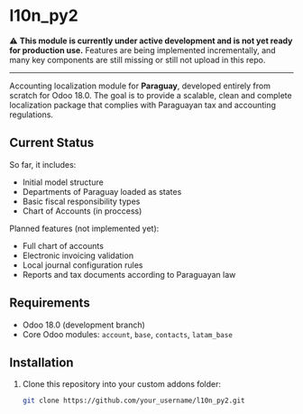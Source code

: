 # l10n_py2

⚠️ **This module is currently under active development and is not yet ready for production use.**
Features are being implemented incrementally, and many key components are still missing or still not upload in this repo.

---

Accounting localization module for **Paraguay**, developed entirely from scratch for Odoo 18.0. The goal is to provide a scalable, clean and complete localization package that complies with Paraguayan tax and accounting regulations.

## Current Status

So far, it includes:

- Initial model structure
- Departments of Paraguay loaded as states
- Basic fiscal responsibility types
- Chart of Accounts (in proccess)

Planned features (not implemented yet):
- Full chart of accounts
- Electronic invoicing validation
- Local journal configuration rules
- Reports and tax documents according to Paraguayan law

## Requirements

- Odoo 18.0 (development branch)
- Core Odoo modules: `account`, `base`, `contacts`, `latam_base`

## Installation

1. Clone this repository into your custom addons folder:
   ```bash
   git clone https://github.com/your_username/l10n_py2.git
